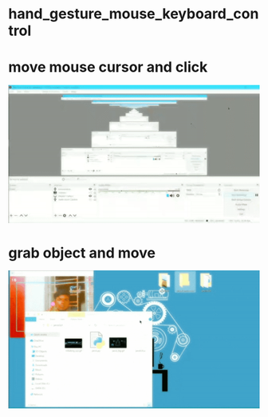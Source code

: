 # hand_gesture_mouse_keyboard_control

# move mouse cursor and click
![Alt Text](move_click.gif)

# grab object and move
![Alt Text](grab_object_move.gif)
